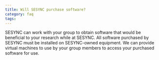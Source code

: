```yaml
---
title: Will SESYNC purchase software?
category: faq
tags:
---
```



SESYNC can work with your group to obtain software that would be beneficial to your research while at SESYNC. All software
purchased by SESYNC must be installed on SESYNC-owned equipment. We can provide virtual machines to use by your group members
to access your purchased software for use.
